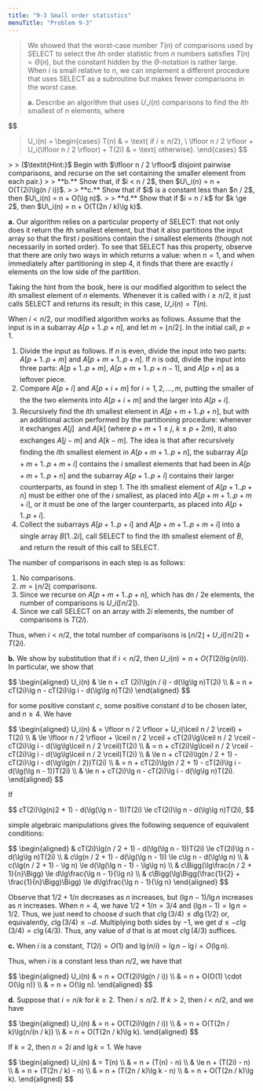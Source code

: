 ```yaml
---
title: "9-3 Small order statistics"
menuTitle: "Problem 9-3"
---
```


> We showed that the worst-case number $T(n)$ of comparisons used by $\text{SELECT}$ to select the $i$th order statistic from $n$ numbers satisfies $T(n) = \Theta(n)$, but the constant hidden by the $\Theta$-notation is rather large. When $i$ is small relative to $n$, we can implement a different procedure that uses $\text{SELECT}$ as a subroutine but makes fewer comparisons in the worst case.
>
> **a.** Describe an algorithm that uses $U\_i(n)$ comparisons to find the $i$th smallest of $n$ elements, where
>
> <div>
$$
> U_i(n) = 
> \begin{cases} 
> T(n) & = \text{ if $i \ge n / 2$}, \\
> \lfloor n / 2 \rfloor + U_i(\lfloor n / 2 \rfloor) + T(2i) & = \text{ otherwise}.
> \end{cases}
> $$
</div>
>
> ($\textit{Hint:}$ Begin with $\lfloor n / 2 \rfloor$ disjoint pairwise comparisons, and recurse on the set containing the smaller element from each pair.)
>
> **b.** Show that, if $i < n / 2$, then $U\_i(n) = n + O(T(2i)\lg(n / i))$.
>
> **c.** Show that if $i$ is a constant less than $n / 2$, then $U\_i(n) = n + O(\lg n)$.
>
> **d.** Show that if $i = n / k$ for $k \ge 2$, then $U\_i(n) = n + O(T(2n / k)\lg k)$.

**a.** Our algorithm relies on a particular property of $\text{SELECT}$: that not only does it return the $i$th smallest element, but that it also partitions the input array so that the first $i$ positions contain the $i$ smallest elements (though not necessarily in sorted order). To see that $\text{SELECT}$ has this property, observe that there are only two ways in which returns a value: when $n = 1$, and when immediately after partitioning in step 4, it finds that there are exactly $i$ elements on the low side of the partition.

Taking the hint from the book, here is our modified algorithm to select the $i$th smallest element of $n$ elements. Whenever it is called with $i \ge n / 2$, it just calls $\text{SELECT}$ and returns its result; in this case, $U\_i(n) = T(n)$.

When $i < n / 2$, our modified algorithm works as follows. Assume that the input is in a subarray $A[p + 1..p + n]$, and let $m = \lfloor n / 2 \rfloor$. In the initial call, $p = 1$.

1. Divide the input as follows. If $n$ is even, divide the input into two parts: $A[p + 1..p + m]$ and $A[p + m + 1..p + n]$. If $n$ is odd, divide the input into three parts: $A[p + 1..p + m]$, $A[p + m + 1..p + n - 1]$, and $A[p + n]$ as a leftover piece.
2. Compare $A[p + i]$ and $A[p + i + m]$ for $i = 1, 2, \ldots, m$, putting the smaller of the the two elements into $A[p + i + m]$ and the larger into $A[p + i]$.
3. Recursively find the $i$th smallest element in $A[p + m + 1..p + n]$, but with an additional action performed by the partitioning procedure: whenever it exchanges $A[j]$  and $A[k]$ (where $p + m + 1 \le j$, $k \le p + 2m$), it also exchanges $A[j - m]$ and $A[k - m]$. The idea is that after recursively finding the $i$th smallest element in $A[p + m + 1..p + n]$, the subarray $A[p + m + 1..p + m + i]$ contains the $i$ smallest elements that had been in $A[p + m + 1..p + n]$ and the subarray $A[p + 1..p + i]$ contains their larger counterparts, as found in step 1. The ith smallest element of $A[p + 1..p + n]$ must be either one of the $i$ smallest, as placed into $A[p + m + 1..p + m + i]$, or it must be one of the larger counterparts, as placed into $A[p + 1..p + i]$.
4. Collect the subarrays $A[p + 1..p + i]$ and $A[p + m + 1..p + m + i]$ into a single array $B[1..2i]$, call $\text{SELECT}$ to find the ith smallest element of $B$, and return the result of this call to $\text{SELECT}$.

The number of comparisons in each step is as follows:

1. No comparisons.
2. $m = \lfloor n / 2 \lfloor$ comparisons.
3. Since we recurse on $A[p + m + 1..p + n]$, which has dn / 2e elements, the number of comparisons is $U\_i(\lceil n / 2 \rceil)$.
4. Since we call $\text{SELECT}$ on an array with $2i$ elements, the number of comparisons is $T(2i)$.

Thus, when $i < n / 2$, the total number of comparisons is $\lfloor n / 2 \rfloor + U\_i(\lceil n / 2 \rceil) + T(2i)$.

**b.** We show by substitution that if $i < n / 2$, then $U\_i(n) = n + O(T(2i)\lg(n / i))$. In particular, we show that

<div>
$$
\begin{aligned}
U_i(n) & \le n + cT (2i)\lg(n / i) - d(\lg\lg n)T(2i) \\
       & =   n + cT(2i)\lg n - cT(2i)\lg i - d(\lg\lg n)T(2i)
\end{aligned}
$$
</div>

for some positive constant $c$, some positive constant $d$ to be chosen later, and $n \ge 4$. We have

<div>
$$
\begin{aligned}
U_i(n) 
    & =   \lfloor n / 2 \rfloor + U_i(\lceil n / 2 \rceil) + T(2i) \\
    & \le \lfloor n / 2 \rfloor + \lceil n / 2 \rceil + cT(2i)\lg\lceil n / 2 \rceil - cT(2i)\lg i - d(\lg\lg\lceil n / 2 \rceil)T(2i) \\
    & =   n + cT(2i)\lg\lceil n / 2 \rceil - cT(2i)\lg i - d(\lg\lg\lceil n / 2 \rceil)T(2i) \\
    & \le n + cT(2i)\lg(n / 2 + 1) - cT(2i)\lg i - d(\lg\lg(n / 2))T(2i) \\
    & =   n + cT(2i)\lg(n / 2 + 1) - cT(2i)\lg i - d(\lg(\lg n - 1))T(2i) \\
    & \le n + cT(2i)\lg n - cT(2i)\lg i - d(\lg\lg n)T(2i).
\end{aligned}
$$
</div>

If

<div>
$$
cT(2i)\lg(n)2 + 1) - d(\lg(\lg n - 1))T(2i) \le cT(2i)\lg n - d(\lg\lg n)T(2i),
$$
</div>

simple algebraic manipulations gives the following sequence of equivalent conditions:

<div>
$$
\begin{aligned}
& cT(2i)\lg(n / 2 + 1) - d(\lg(\lg n - 1))T(2i) \le cT(2i)\lg n - d(\lg\lg n)T(2i) \\
& c\lg(n / 2 + 1) - d(\lg(\lg n - 1)) \le c\lg n - d(\lg\lg n) \\
& c(\lg(n / 2 + 1) - \lg n) \le d(\lg(\lg n - 1) - \lg\lg n) \\
& c\Bigg(\lg\frac{n / 2 + 1}{n}\Bigg) \le d\lg\frac{\lg n - 1}{\lg n} \\
& c\Bigg(\lg\Bigg(\frac{1}{2} + \frac{1}{n}\Bigg)\Bigg) \le d\lg\frac{\lg n - 1}{\lg n}
\end{aligned}
$$
</div>

Observe that $1 / 2 + 1 / n$ decreases as $n$ increases, but $(\lg n - 1) / \lg n$ increases as $n$ increases. When $n = 4$, we have $1 / 2 + 1 / n = 3 / 4$ and $(\lg n - 1) = \lg n = 1 / 2$. Thus, we just need to choose $d$ such that $c\lg(3 / 4) \le d\lg(1 / 2)$ or, equivalently, $c\lg(3 / 4) \le -d$. Multiplying both sides by $-1$, we get $d \le -c\lg(3 / 4) = c\lg(4 / 3)$. Thus, any value of $d$ that is at most $c\lg(4 / 3)$ suffices.

**c.** When $i$ is a constant, $T(2i) = O(1)$ and $\lg(n / i) = \lg n - \lg i = O(\lg n)$.

Thus, when $i$ is a constant less than $n / 2$, we have that

<div>
$$
\begin{aligned}
U_i(n) & = n + O(T(2i)\lg(n / i)) \\
       & = n + O(O(1) \cdot O(\lg n)) \\
       & = n + O(\lg n).
\end{aligned}
$$
</div>

**d.** Suppose that $i = n / k$ for $k \ge 2$. Then $i \le n / 2$. If $k > 2$, then $i < n / 2$, and we have

<div>
$$
\begin{aligned}
U_i(n) & = n + O(T(2i)\lg(n / i)) \\
       & = n + O(T(2n / k)\lg(n/(n / k)) \\
       & = n + O(T(2n / k)\lg k).
\end{aligned}
$$
</div>

If $k = 2$, then $n = 2i$ and $\lg k = 1$. We have

<div>
$$
\begin{aligned}
U_i(n) & =   T(n) \\
       & =   n + (T(n) - n) \\
       & \le n + (T(2i) - n) \\
       & =   n + (T(2n / k) - n) \\
       & =   n + (T(2n / k)\lg k - n) \\
       & =   n + O(T(2n / k)\lg k).
\end{aligned}
$$
</div>

